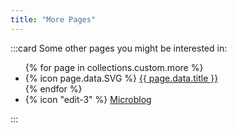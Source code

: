 ```yaml
---
title: "More Pages"
---
```


:::card
Some other pages you might be interested in:
<ul>
{% for page in collections.custom.more %}
    <li>{% icon page.data.SVG %} <a href="{{ page.url }}">{{ page.data.title }}</a></li>
{% endfor %}
    <li>{% icon "edit-3" %} <a href="/micro">Microblog</a></li>
</ul>
:::